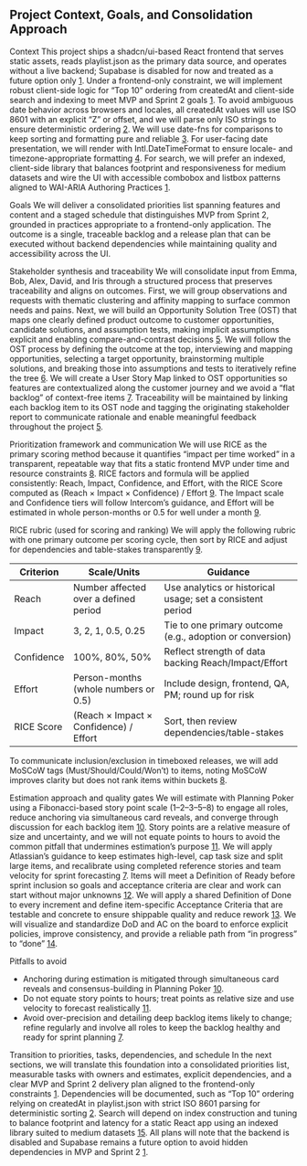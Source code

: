 ## Project Context, Goals, and Consolidation Approach

Context
This project ships a shadcn/ui-based React frontend that serves static assets, reads playlist.json as the primary data source, and operates without a live backend; Supabase is disabled for now and treated as a future option only [1](https://www.w3.org/WAI/ARIA/apg/). Under a frontend-only constraint, we will implement robust client-side logic for “Top 10” ordering from createdAt and client-side search and indexing to meet MVP and Sprint 2 goals [1](https://www.w3.org/WAI/ARIA/apg/). To avoid ambiguous date behavior across browsers and locales, all createdAt values will use ISO 8601 with an explicit “Z” or offset, and we will parse only ISO strings to ensure deterministic ordering [2](https://developer.mozilla.org/en-US/docs/Web/JavaScript/Reference/Global_Objects/Date). We will use date-fns for comparisons to keep sorting and formatting pure and reliable [3](https://devdocs.io/date_fns/). For user-facing date presentation, we will render with Intl.DateTimeFormat to ensure locale- and timezone-appropriate formatting [4](https://developer.mozilla.org/en-US/docs/Web/JavaScript/Reference/Global_Objects/Intl/DateTimeFormat/DateTimeFormat). For search, we will prefer an indexed, client-side library that balances footprint and responsiveness for medium datasets and wire the UI with accessible combobox and listbox patterns aligned to WAI-ARIA Authoring Practices [1](https://www.w3.org/WAI/ARIA/apg/).

Goals
We will deliver a consolidated priorities list spanning features and content and a staged schedule that distinguishes MVP from Sprint 2, grounded in practices appropriate to a frontend-only application. The outcome is a single, traceable backlog and a release plan that can be executed without backend dependencies while maintaining quality and accessibility across the UI.

Stakeholder synthesis and traceability
We will consolidate input from Emma, Bob, Alex, David, and Iris through a structured process that preserves traceability and aligns on outcomes. First, we will group observations and requests with thematic clustering and affinity mapping to surface common needs and pains. Next, we will build an Opportunity Solution Tree (OST) that maps one clearly defined product outcome to customer opportunities, candidate solutions, and assumption tests, making implicit assumptions explicit and enabling compare-and-contrast decisions [5](https://www.producttalk.org/opportunity-solution-trees/?srsltid=AfmBOop6vxFm8mJ9bDT7YTuyZ30ZNvP9ZRPPhpL58QXp5TEejXSlefXw). We will follow the OST process by defining the outcome at the top, interviewing and mapping opportunities, selecting a target opportunity, brainstorming multiple solutions, and breaking those into assumptions and tests to iteratively refine the tree [6](https://www.producttalk.org/opportunity-solution-trees/?srsltid=AfmBOoouLlB4m3IUfAplzHrxnEzXTYUcWH8Go-B2_fJ_EP6-tYiPvki0). We will create a User Story Map linked to OST opportunities so features are contextualized along the customer journey and we avoid a “flat backlog” of context-free items [7](https://www.atlassian.com/agile/project-management/estimation). Traceability will be maintained by linking each backlog item to its OST node and tagging the originating stakeholder report to communicate rationale and enable meaningful feedback throughout the project [5](https://www.producttalk.org/opportunity-solution-trees/?srsltid=AfmBOop6vxFm8mJ9bDT7YTuyZ30ZNvP9ZRPPhpL58QXp5TEejXSlefXw).

Prioritization framework and communication
We will use RICE as the primary scoring method because it quantifies “impact per time worked” in a transparent, repeatable way that fits a static frontend MVP under time and resource constraints [8](https://www.productboard.com/glossary/product-prioritization-frameworks/). RICE factors and formula will be applied consistently: Reach, Impact, Confidence, and Effort, with the RICE Score computed as (Reach × Impact × Confidence) / Effort [9](https://www.intercom.com/blog/rice-simple-prioritization-for-product-managers/). The Impact scale and Confidence tiers will follow Intercom’s guidance, and Effort will be estimated in whole person-months or 0.5 for well under a month [9](https://www.intercom.com/blog/rice-simple-prioritization-for-product-managers/).

RICE rubric (used for scoring and ranking)
We will apply the following rubric with one primary outcome per scoring cycle, then sort by RICE and adjust for dependencies and table-stakes transparently [9](https://www.intercom.com/blog/rice-simple-prioritization-for-product-managers/).

| Criterion | Scale/Units | Guidance |
| --- | --- | --- |
| Reach | Number affected over a defined period | Use analytics or historical usage; set a consistent period |
| Impact | 3, 2, 1, 0.5, 0.25 | Tie to one primary outcome (e.g., adoption or conversion) |
| Confidence | 100%, 80%, 50% | Reflect strength of data backing Reach/Impact/Effort |
| Effort | Person-months (whole numbers or 0.5) | Include design, frontend, QA, PM; round up for risk |
| RICE Score | (Reach × Impact × Confidence) / Effort | Sort, then review dependencies/table-stakes |

To communicate inclusion/exclusion in timeboxed releases, we will add MoSCoW tags (Must/Should/Could/Won’t) to items, noting MoSCoW improves clarity but does not rank items within buckets [8](https://www.productboard.com/glossary/product-prioritization-frameworks/).

Estimation approach and quality gates
We will estimate with Planning Poker using a Fibonacci-based story point scale (1–2–3–5–8) to engage all roles, reduce anchoring via simultaneous card reveals, and converge through discussion for each backlog item [10](https://www.easyagile.com/blog/planning-poker). Story points are a relative measure of size and uncertainty, and we will not equate points to hours to avoid the common pitfall that undermines estimation’s purpose [11](https://www.mountaingoatsoftware.com/blog/dont-equate-story-points-to-hours). We will apply Atlassian’s guidance to keep estimates high-level, cap task size and split large items, and recalibrate using completed reference stories and team velocity for sprint forecasting [7](https://www.atlassian.com/agile/project-management/estimation). Items will meet a Definition of Ready before sprint inclusion so goals and acceptance criteria are clear and work can start without major unknowns [12](https://nulab.com/learn/software-development/definition-of-done-vs-acceptance-criteria/). We will apply a shared Definition of Done to every increment and define item-specific Acceptance Criteria that are testable and concrete to ensure shippable quality and reduce rework [13](https://www.visual-paradigm.com/scrum/definition-of-done-vs-acceptance-criteria/). We will visualize and standardize DoD and AC on the board to enforce explicit policies, improve consistency, and provide a reliable path from “in progress” to “done” [14](https://www.agilesherpas.com/blog/definition-of-done-acceptance-criteria).

Pitfalls to avoid
- Anchoring during estimation is mitigated through simultaneous card reveals and consensus-building in Planning Poker [10](https://www.easyagile.com/blog/planning-poker).
- Do not equate story points to hours; treat points as relative size and use velocity to forecast realistically [11](https://www.mountaingoatsoftware.com/blog/dont-equate-story-points-to-hours).
- Avoid over-precision and detailing deep backlog items likely to change; refine regularly and involve all roles to keep the backlog healthy and ready for sprint planning [7](https://www.atlassian.com/agile/project-management/estimation).

Transition to priorities, tasks, dependencies, and schedule
In the next sections, we will translate this foundation into a consolidated priorities list, measurable tasks with owners and estimates, explicit dependencies, and a clear MVP and Sprint 2 delivery plan aligned to the frontend-only constraints [1](https://www.w3.org/WAI/ARIA/apg/). Dependencies will be documented, such as “Top 10” ordering relying on createdAt in playlist.json with strict ISO 8601 parsing for deterministic sorting [2](https://developer.mozilla.org/en-US/docs/Web/JavaScript/Reference/Global_Objects/Date). Search will depend on index construction and tuning to balance footprint and latency for a static React app using an indexed library suited to medium datasets [15](https://lucaongaro.eu/blog/2019/01/30/minisearch-client-side-fulltext-search-engine.html). All plans will note that the backend is disabled and Supabase remains a future option to avoid hidden dependencies in MVP and Sprint 2 [1](https://www.w3.org/WAI/ARIA/apg/).